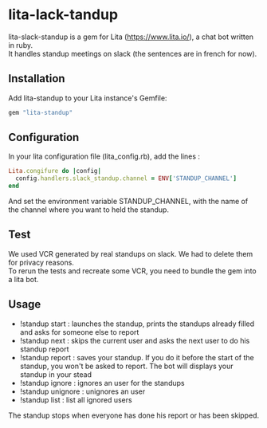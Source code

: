 # lita-lack-tandup

lita-slack-standup is a gem for Lita (https://www.lita.io/), a chat bot written in ruby.  
It handles standup meetings on slack (the sentences are in french for now).

## Installation

Add lita-standup to your Lita instance's Gemfile:

``` ruby
gem "lita-standup"
```

## Configuration

In your lita configuration file (lita_config.rb), add the lines :
``` ruby
Lita.congifure do |config|
  config.handlers.slack_standup.channel = ENV['STANDUP_CHANNEL']
end
```

And set the environment variable STANDUP_CHANNEL, with the name of the channel where you want to held the standup.

## Test

We used VCR generated by real standups on slack. We had to delete them for privacy reasons.  
To rerun the tests and recreate some VCR, you need to bundle the gem into a lita bot.

## Usage

 - !standup start : launches the standup, prints the standups already filled and asks for someone else to report
 - !standup next : skips the current user and asks the next user to do his standup report
 - !standup report <some standup report> : saves your standup. If you do it before the start of the standup, you won't be asked to report. The bot will displays your standup in your stead
 - !standup ignore <some user> : ignores an user for the standups
 - !standup unignore <some user> : unignores an user
 - !standup list : list all ignored users
  
The standup stops when everyone has done his report or has been skipped.
